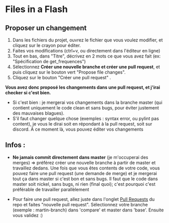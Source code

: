 # Files in a Flash
## Proposer un changement
1. Dans les fichiers du projet, ouvrez le fichier que vous voulez modifier, et cliquez sur le crayon pour éditer.
2. Faites vos modifications (ctrl+v, ou directement dans l'éditeur en ligne)
3. Tout en bas, dans "Titre", décrivez en 2 mots ce que vous avez fait (ex: "Spécification de get_frequences")
4. Sélectionnez **Créer une nouvelle branche et créer une pull request**, et puis cliquez sur le bouton vert "Propose file changes".
5. Cliquez sur le bouton "Créer une pull request" .

**Vous avez donc proposé les changements dans une pull request, et j'irai checker si c'est bien.**
- Si c'est bien : je mergerai vos changements dans la branche master (qui contient uniquement le code clean et sans bugs, pour éviter justement des mauvaises blagues).
- S'il faut changer quelque chose (exemples : syntax error, ou pylint pas content), je vous le dirai soit en répondant à la pull request, soit sur discord. À ce moment là, vous pouvez éditer vos changements









## Infos : 

- **Ne jamais commit directement dans master** (je m'occuperai des merges) => préférez créer une nouvelle branche à partir de master et travaillez dedans. Une fois que vous êtes contents de votre code, vous pouvez faire une pull request (une demande de merge) et je mergerai tout ça dans master si c'est bon et sans bugs. Il faut que le code dans master soit nickel, sans bugs, ni rien (final quoi); c'est pourquoi c'est préférable de travailler parallèlement

- Pour faire une pull request, allez juste dans l'onglet [Pull Requests](https://github.com/martin-danhier/Mazemerising-Cat/pulls) du repo et faites "nouvelle pull request". Sélectionnez votre branche (exemple : martin-branch) dans 'compare' et master dans 'base'. Ensuite vous validez :)
